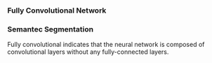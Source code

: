 ### Fully Convolutional Network

### Semantec Segmentation

Fully convolutional indicates that the neural network is composed of convolutional layers without any fully-connected layers.
